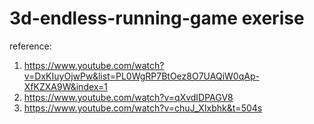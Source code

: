 # 3d-endless-running-game exerise 

reference:
1. https://www.youtube.com/watch?v=DxKIuyOjwPw&list=PL0WgRP7BtOez8O7UAQiW0qAp-XfKZXA9W&index=1
2. https://www.youtube.com/watch?v=qXvdIDPAGV8
3. https://www.youtube.com/watch?v=chuJ_XIxbhk&t=504s
